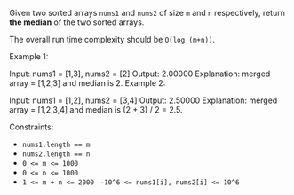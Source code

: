 Given two sorted arrays ``nums1`` and ``nums2`` of size ``m`` and ``n`` respectively, return **the median** of the two sorted arrays.

The overall run time complexity should be ``O(log (m+n))``.


Example 1:

Input: nums1 = [1,3], nums2 = [2]
Output: 2.00000
Explanation: merged array = [1,2,3] and median is 2.
Example 2:

Input: nums1 = [1,2], nums2 = [3,4]
Output: 2.50000
Explanation: merged array = [1,2,3,4] and median is (2 + 3) / 2 = 2.5.


Constraints:

- ``nums1.length == m``
- ``nums2.length == n``
- ``0 <= m <= 1000 ``
- ``0 <= n <= 1000``
- ``1 <= m + n <= 2000``
`` -10^6 <= nums1[i], nums2[i] <= 10^6``
